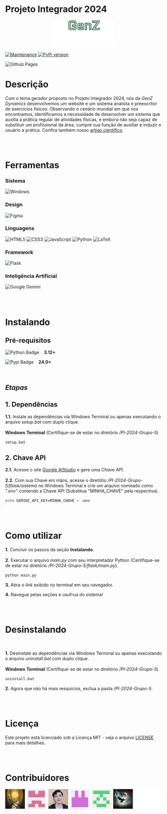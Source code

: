 # Projeto Integrador 2024

<p align="center">
    <img src="./flask/static/images/logo.png" width="200px">
</p>

[![Maintenance](https://img.shields.io/badge/Maintained%3F-yes-green.svg)](https://GitHub.com/Naereen/StrapDown.js/graphs/commit-activity)
[![PyPi version](https://badgen.net/pypi/v/pip/)](https://pypi.org/project/pip)

![Github Pages](https://img.shields.io/badge/github%20pages-121013?style=for-the-badge&logo=github&logoColor=white)







# **Descrição**
Com o tema gerador proposto no Projeto Integrador 2024, nós da *GenZ Dynamics* desenvolvemos um website e um sistema analista e preescritor de exercícios físicos. Observando o cenário mundial em que nos encontramos, identificamos a necessidade de desenvolver um sistema que auxilia a prática regular de atividades físicas, e embora não seja capaz de substituir um profissional da área, cumpre sua função de auxiliar e induzir o usuário a prática. Confira também nosso <a href="Artigo_cientifico.pdf" target="_blank">artigo científico</a>.

<br><br>

# **Ferramentas**

### Sistema
![Windows](https://img.shields.io/badge/Windows-0078D6?style=for-the-badge&logo=windows&logoColor=white)

### Design
![Figma](https://img.shields.io/badge/figma-%23F24E1E.svg?style=for-the-badge&logo=figma&logoColor=white)

### Linguagens
![HTML5](https://img.shields.io/badge/html5-%23E34F26.svg?style=for-the-badge&logo=html5&logoColor=white)
![CSS3](https://img.shields.io/badge/css3-%231572B6.svg?style=for-the-badge&logo=css3&logoColor=white)
![JavaScript](https://img.shields.io/badge/javascript-%23323330.svg?style=for-the-badge&logo=javascript&logoColor=%23F7DF1E)
![Python](https://img.shields.io/badge/python-3670A0?style=for-the-badge&logo=python&logoColor=ffdd54)
![LaTeX](https://img.shields.io/badge/latex-%23008080.svg?style=for-the-badge&logo=latex&logoColor=white)

### Framework
![Flask](https://img.shields.io/badge/flask-%23000.svg?style=for-the-badge&logo=flask&logoColor=white)

### Inteligência Artificial
![Google Gemini](https://img.shields.io/badge/google%20gemini-8E75B2?style=for-the-badge&logo=google%20gemini&logoColor=white)

<br>
<br>

# **Instalando**

## **Pré-requisitos**
<p style="align-items: center; display: flex">
    <img src="https://img.shields.io/badge/python-3670A0?style=for-the-badge&logo=python&logoColor=ffdd54" alt="Python Badge">
    &nbsp;&nbsp;&nbsp;&nbsp;<strong>3.12+</strong><br>
</p>

<p style="align-items: center; display: flex">
    <img src="https://img.shields.io/badge/pypi-%23ececec.svg?style=for-the-badge&logo=pypi&logoColor=1f73b7" alt="Pypi Badge">
    &nbsp;&nbsp;&nbsp;&nbsp;<strong>24.0+</strong><br>
</p>

<br>

## _**Etapas**_
## **1.** Dependências
**1.1.** Instale as dependências via Windows Terminal ou apenas executando o arquivo *setup.bat* com duplo clique. 
<br><br>
**Windows** **Terminal** (Certifique-se de estar no diretório */PI-2024-Grupo-5*)

```bash
setup.bat
```

## **2.** Chave API
**2.1.** Acesse o site <a href="https://aistudio.google.com/app/apikey">Google AIStudio</a> e gere uma *Chave API*. <br><br>
**2.2.** Com sua Chave em mãos, acesse o diretótio */PI-2024-Grupo-5/flask/sistema* no Windows Terminal e crie um arquivo nomeado como *".env"* contendo a Chave API (Substitua "MINHA_CHAVE" pela respectiva).
```bash
echo GEMINI_API_KEY=MINHA_CHAVE > .env
```

<br>
<br>

# **Como utilizar**
**1.** Concluir os passos da seção **Instalando**.<br><br>
**2.** Executar o arquivo *main.py* com seu interpretador Python (Certifique-se de estar no diretório */PI-2024-Grupo-5/flask/main.py*).
```bash
python main.py
```
**3.** Abra o *link* exibido no terminal em seu navegador.

**4.** Navegue pelas seções e usufrua do sistema!

<br>
<br>

# **Desinstalando**

<br>

**1.** Desinstale as dependências via Windows Terminal ou apenas executando o arquivo *uninstall.bat* com duplo clique. 
<br><br>
**Windows** **Terminal** (Certifique-se de estar no diretório */PI-2024-Grupo-5*)

```bash
uninstall.bat
```

**2.** Agora que não há mais resquícios, exclua a pasta */PI-2024-Grupo-5*.

<br>
<br>

# **Licença**

Este projeto está licenciado sob a Licença MIT - veja o arquivo [LICENSE](./LICENSE) para mais detalhes.

<br><br>

# **Contribuidores**
<a href="https://github.com/JoaoPilger/PI-2024-Grupo-5/graphs/contributors">
  <img src="./flask/static/images/contrib_banner.png" />
</a>